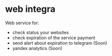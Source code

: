 # web integra


Web service for:

- check status your websites
- check expiration of the service payment
- send alert about expiration to telegram (Soon)
- yandex analytics (Soon)

